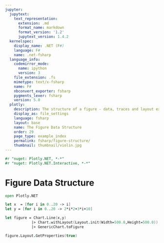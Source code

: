 ```yaml
---
jupyter:
  jupytext:
    text_representation:
      extension: .md
      format_name: markdown
      format_version: '1.2'
      jupytext_version: 1.4.2
  kernelspec:
    display_name: .NET (F#)
    language: F#
    name: .net-fsharp
  language_info:
    codemirror_mode:
      name: ipython
      version: 3
    file_extension: .fs
    mimetype: text/x-fsharp
    name: F#
    nbconvert_exporter: fsharp
    pygments_lexer: fsharp
    version: 5.0
  plotly:
    description: The structure of a figure - data, traces and layout explained.
    display_as: file_settings
    language: fsharp
    layout: base
    name: The Figure Data Structure
    order: 29
    page_type: example_index
    permalink: fsharp/figure-structure/
    thumbnail: thumbnail/violin.jpg
---
```


```fsharp dotnet_interactive={"language": "fsharp"}
#r "nuget: Plotly.NET, *-*"
#r "nuget: Plotly.NET.Interactive, *-*"
```

# Figure Data Structure

```fsharp dotnet_interactive={"language": "fsharp"}
open Plotly.NET

let x  = [for i in 0..20 -> i]
let y = [for i in 0..20 -> 2*i*2+3*i+10]

let figure = Chart.Line(x,y)
            |> Chart.withLayout(Layout.init(Width=500.0,Height=500.0))
            |> GenericChart.toFigure

figure.Layout.GetProperties(true)

```
